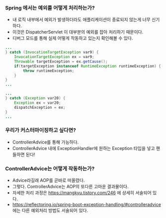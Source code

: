 ### Spring 에서는 예외를 어떻게 처리하는가?
* 내 로직 내부에서 예외가 발생하더라도 애플리케이션이 종료되지 않는게 너무 신기하다.
* 이것은 DispatcherServlet 이 대부분의 예외를 잡아 처리하기 때문이다.
* 디버그 모드를 통해 실제 어떻게 작동하고 있는지 확인해볼 수 있다.
```java
...
} catch (InvocationTargetException var9) {
	InvocationTargetException ex = var9;
	Throwable targetException = ex.getCause();
	if(targetException instanceof RuntimeException runtimeException) {
		throw runtimeException;
	}
}
...
```

```java
...
} catch (Exception var20) {
	Exception ex = var20;
	dispatchException = ex;
}
...
```

### 우리가 커스터마이징하고 싶다면?
* ControllerAdvice를 통해 가능하다.
* ControllerAdvice 내에 ExceptionHandler에 원하는 Exception 타입을 넣고 핸들하면 된다!

### ControllerAdvice는 어떻게 작동하는가?
* Advice라길래 AOP를 곧바로 떠올렸다.
* 그렇다. ControllerAdvice는 AOP의 또다른 고마운 결과물이다.
* 자세한 처리 과정은 https://mangkyu.tistory.com/246 에 상세히 서술되어 있다.
* https://reflectoring.io/spring-boot-exception-handling/#controlleradvice 에는 다른 예외처리 방법도 서술되어 있다.